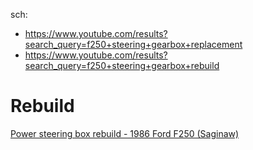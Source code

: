 sch:
- https://www.youtube.com/results?search_query=f250+steering+gearbox+replacement
- https://www.youtube.com/results?search_query=f250+steering+gearbox+rebuild

# Rebuild
[Power steering box rebuild - 1986 Ford F250 (Saginaw)](https://youtu.be/VJG5tlgGSYU)
